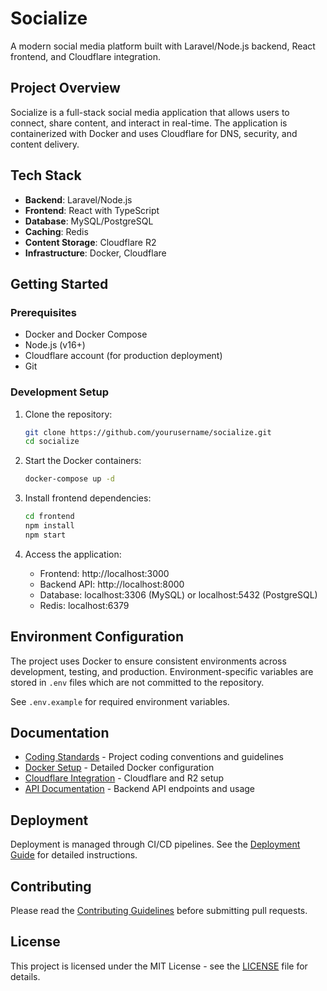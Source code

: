 # Socialize

A modern social media platform built with Laravel/Node.js backend, React frontend, and Cloudflare integration.

## Project Overview

Socialize is a full-stack social media application that allows users to connect, share content, and interact in real-time. The application is containerized with Docker and uses Cloudflare for DNS, security, and content delivery.

## Tech Stack

- **Backend**: Laravel/Node.js
- **Frontend**: React with TypeScript
- **Database**: MySQL/PostgreSQL
- **Caching**: Redis
- **Content Storage**: Cloudflare R2
- **Infrastructure**: Docker, Cloudflare

## Getting Started

### Prerequisites

- Docker and Docker Compose
- Node.js (v16+)
- Cloudflare account (for production deployment)
- Git

### Development Setup

1. Clone the repository:
   ```bash
   git clone https://github.com/yourusername/socialize.git
   cd socialize
   ```

2. Start the Docker containers:
   ```bash
   docker-compose up -d
   ```

3. Install frontend dependencies:
   ```bash
   cd frontend
   npm install
   npm start
   ```

4. Access the application:
   - Frontend: http://localhost:3000
   - Backend API: http://localhost:8000
   - Database: localhost:3306 (MySQL) or localhost:5432 (PostgreSQL)
   - Redis: localhost:6379

## Environment Configuration

The project uses Docker to ensure consistent environments across development, testing, and production. Environment-specific variables are stored in `.env` files which are not committed to the repository.

See `.env.example` for required environment variables.

## Documentation

- [Coding Standards](.cursorrules) - Project coding conventions and guidelines
- [Docker Setup](docs/docker-setup.md) - Detailed Docker configuration
- [Cloudflare Integration](docs/cloudflare-integration.md) - Cloudflare and R2 setup
- [API Documentation](docs/api-docs.md) - Backend API endpoints and usage

## Deployment

Deployment is managed through CI/CD pipelines. See the [Deployment Guide](docs/deployment.md) for detailed instructions.

## Contributing

Please read the [Contributing Guidelines](CONTRIBUTING.md) before submitting pull requests.

## License

This project is licensed under the MIT License - see the [LICENSE](LICENSE) file for details. 